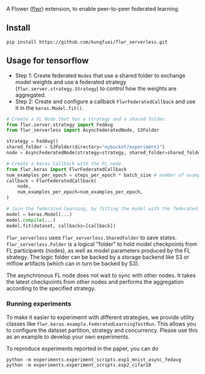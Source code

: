 A Flower ([flwr](https://flower.dev/)) extension, to enable peer-to-peer federated learning.

## Install

```
pip install https://github.com/kungfuai/flwr_serverless.git
```

## Usage for tensorflow

- Step 1: Create federated `Node`s that use a shared folder to exchange model weights and use a federated strategy (`flwr.server.strategy.Strategy`) to control how the weights are aggregated.
- Step 2: Create and configure a callback `FlwrFederatedCallback` and use it in the `keras.Model.fit()`.

```python
# Create a FL Node that has a strategy and a shared folder.
from flwr.server.strategy import FedAvg
from flwr_serverless import AsyncFederatedNode, S3Folder

strategy = FedAvg()
shared_folder = S3Folder(directory="mybucket/experiment1")
node = AsyncFederatedNode(strategy=strategy, shared_folder=shared_folder)

# Create a keras Callback with the FL node.
from flwr.keras import FlwrFederatedCallback
num_examples_per_epoch = steps_per_epoch * batch_size # number of examples used in each epoch
callback = FlwrFederatedCallback(
    node,
    num_examples_per_epoch=num_examples_per_epoch,
)

# Join the federated learning, by fitting the model with the federated callback.
model = keras.Model(...)
model.compile(...)
model.fit(dataset, callbacks=[callback])
```

`flwr_serverless` uses `flwr_serverless.SharedFolder` to save states. `flwr_serverless.Folder` is a logical "folder" to hold model checkpoints from FL participants (nodes), as well as model parameters produced by the FL strategy. The logic folder can be backed by a storage backend like S3 or mlflow artifacts (which can in turn be backed by S3).

The asynchronous FL node does not wait to sync with other nodes. It takes the latest
checkpoints from other nodes and performs the aggregation according to the specified strategy.

### Running experiments

To make it easier to experimemt with different strategies, we provide utility classes like `flwr.keras.example.FederatedLearningTestRun`. This allows you to configure the dataset partition, strategy and concurrency. Please use this as an example to develop your own experiments.

To reproduce experiments reported in the paper, you can do

```
python -m experiments.experiment_scripts.exp1_mnist_async_fedavg
python -m experiments.experiment_scripts.exp2_cifar10
```